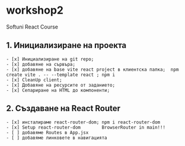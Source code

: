 # workshop2
Softuni React Course

## 1. Инициализиране на проекта
    - [x] Инициализиране на git repo;
    - [x] добавяне на сървъра;
    - [x] добавяне на base vite react project в клиентска папка;  npm create vite . -- --template react ; npm i
    - [x] CleanUp client;
    - [x] Добавяне на ресурсите от заданието;
    - [x] Сепариране на HTML до компоненти;
## 2. Създаване на React Router
    - [x] инсталираме react-router-dom; npm i react-router-dom
    - [x] Setup react-router-dom        BrowserRouter in main!!!
    - [ ] добавяме Routes в App.jsx
    - [ ] добавяме линковете в навигацията